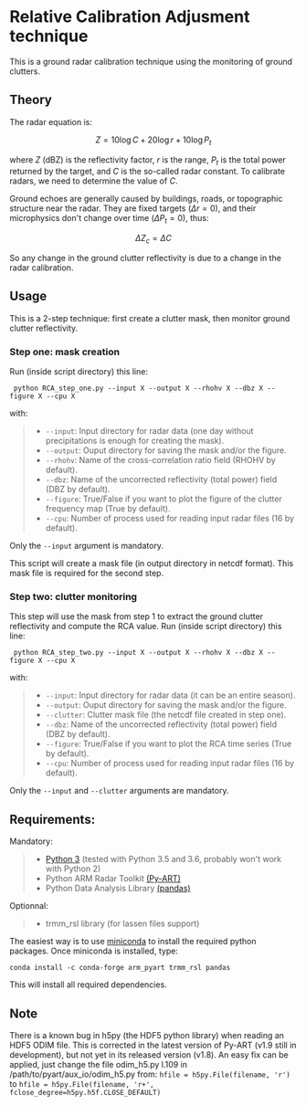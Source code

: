 # Relative Calibration Adjusment technique

This is a ground radar calibration technique using the monitoring of ground clutters.

## Theory

The radar equation is:

$$ Z = 10 \log C + 20 \log r + 10 \log P_t$$

where $Z$ (dBZ) is the reflectivity factor, $r$ is the range, $P_t$ is the total power returned by the target, and $C$ is the so-called radar constant. To calibrate radars, we need to determine the value of $C$.

Ground echoes are generally caused by buildings, roads, or topographic structure near the radar. They are fixed targets $(\Delta r = 0)$, and their microphysics don't change over time $(\Delta P_t = 0)$, thus:

$$ \Delta Z_c = \Delta C $$

So any change in the ground clutter reflectivity is due to a change in the radar calibration.

## Usage

This is a 2-step technique: first create a clutter mask, then monitor ground clutter reflectivity.

### Step one: mask creation

Run (inside script directory) this line:

``` python RCA_step_one.py --input X --output X --rhohv X --dbz X --figure X --cpu X```

with:
>- ```--input```: Input directory for radar data (one day without precipitations is enough for creating the mask).
>- ```--output```: Ouput directory for saving the mask and/or the figure.
>- ```--rhohv```: Name of the cross-correlation ratio field (RHOHV by default).
>- ```--dbz```: Name of the uncorrected reflectivity (total power) field (DBZ by default).
>- ```--figure```: True/False if you want to plot the figure of the clutter frequency map (True by default).
>- ```--cpu```: Number of process used for reading input radar files (16 by default).

Only the `--input` argument is mandatory.

This script will create a mask file (in output directory in netcdf format). This mask file is required for the second step.

### Step two: clutter monitoring

This step will use the mask from step 1 to extract the ground clutter reflectivity and compute the RCA value.
Run (inside script directory) this line:

``` python RCA_step_two.py --input X --output X --rhohv X --dbz X --figure X --cpu X```

with:
>- ```--input```: Input directory for radar data (it can be an entire season).
>- ```--output```: Ouput directory for saving the mask and/or the figure.
>- ```--clutter```: Clutter mask file (the netcdf file created in step one).
>- ```--dbz```: Name of the uncorrected reflectivity (total power) field (DBZ by default).
>- ```--figure```: True/False if you want to plot the RCA time series (True by default).
>- ```--cpu```: Number of process used for reading input radar files (16 by default).

Only the `--input` and `--clutter` arguments are mandatory.

## Requirements:

Mandatory:
>- [Python 3][3] (tested with Python 3.5 and 3.6, probably won't work with Python 2)
>- Python ARM Radar Toolkit [(Py-ART) ][1]
>- Python Data Analysis Library [(pandas)][2]

Optionnal:
>- trmm_rsl library (for lassen files support)

The easiest way is to use [miniconda][3] to install the required python packages. Once miniconda is installed, type:

```conda install -c conda-forge arm_pyart trmm_rsl pandas```

This will install all required dependencies.

[1]: https://github.com/ARM-DOE/pyart
[2]: http://pandas.pydata.org/
[3]: https://conda.io/miniconda.html

## Note

There is a known bug in h5py (the HDF5 python library)  when reading an HDF5 ODIM file. This is corrected in the latest version of Py-ART (v1.9 still in development), but not yet in its released version (v1.8). An easy fix can be applied, just change the file odim_h5.py l.109 in /path/to/pyart/aux_io/odim_h5.py from: ```hfile = h5py.File(filename, 'r')``` to ```hfile = h5py.File(filename, 'r+', fclose_degree=h5py.h5f.CLOSE_DEFAULT) ```
